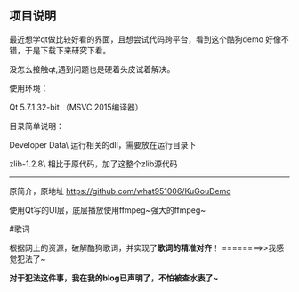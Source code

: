 ## 项目说明

最近想学qt做比较好看的界面，且想尝试代码跨平台，看到这个酷狗demo 好像不错，于是下载下来研究下看。

没怎么接触qt,遇到问题也是硬着头皮试着解决。

使用环境：

Qt 5.7.1  32-bit  （MSVC 2015编译器）

目录简单说明：

Developer Data\			运行相关的dll，需要放在运行目录下

zlib-1.2.8\    			相比于原代码，加了这整个zlib源代码


------------------------------------------------------------------
原简介，原地址  https://github.com/what951006/KuGouDemo

使用Qt写的UI层，底层播放使用ffmpeg~强大的ffmpeg~

#歌词

根据网上的资源，破解酷狗歌词，并实现了**歌词的精准对齐**！ ========>>我感觉犯法了~

**对于犯法这件事，我在我的blog已声明了，不怕被查水表了~**
